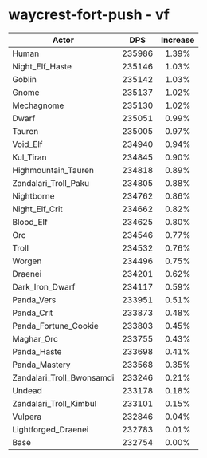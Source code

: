 # waycrest-fort-push - vf
| Actor | DPS | Increase |
|---|:---:|:---:|
|Human|235986|1.39%|
|Night_Elf_Haste|235146|1.03%|
|Goblin|235142|1.03%|
|Gnome|235137|1.02%|
|Mechagnome|235130|1.02%|
|Dwarf|235051|0.99%|
|Tauren|235005|0.97%|
|Void_Elf|234940|0.94%|
|Kul_Tiran|234845|0.90%|
|Highmountain_Tauren|234818|0.89%|
|Zandalari_Troll_Paku|234805|0.88%|
|Nightborne|234762|0.86%|
|Night_Elf_Crit|234662|0.82%|
|Blood_Elf|234625|0.80%|
|Orc|234546|0.77%|
|Troll|234532|0.76%|
|Worgen|234496|0.75%|
|Draenei|234201|0.62%|
|Dark_Iron_Dwarf|234117|0.59%|
|Panda_Vers|233951|0.51%|
|Panda_Crit|233873|0.48%|
|Panda_Fortune_Cookie|233803|0.45%|
|Maghar_Orc|233755|0.43%|
|Panda_Haste|233698|0.41%|
|Panda_Mastery|233568|0.35%|
|Zandalari_Troll_Bwonsamdi|233246|0.21%|
|Undead|233178|0.18%|
|Zandalari_Troll_Kimbul|233101|0.15%|
|Vulpera|232846|0.04%|
|Lightforged_Draenei|232783|0.01%|
|Base|232754|0.00%|
